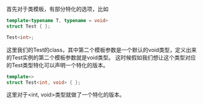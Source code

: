 首先对于类模板，有部分特化的选项，比如
```c++
template<typename T, typename = void>
struct Test { };

Test<int>;
```
这里我们的Test的class，其中第二个模板参数是一个默认的void类型，定义出来的Test<int>实例的第二个模板参数就是void类型。
这时候假如我们想让这个类型对应的Test类型特化可以声明一个特化的版本。
```c++
template<>
struct Test<int, void> { };
```
这里对于<int, void>类型就做了一个特化的版本。